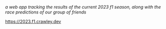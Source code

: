 *a web app tracking the results of the current 2023 f1 season, along with the race predictions of our group of friends*

https://2023.f1.crawley.dev
